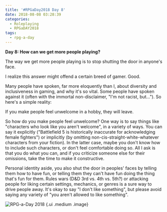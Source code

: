 ```yaml
---
title: '#RPGaDay2018 Day 8'
date: 2018-08-08 03:28:39
categories:
  - Roleplaying
  - RPGaDAY2018
tags:
  - rpg-a-day
---
```


**Day 8: How can we get more people playing?**

The way we get more people playing is to stop shutting the door in anyone's face.

I realize this answer might offend a certain breed of gamer. Good.

Many people have spoken, far more eloquently than I, about diversity and inclusiveness in gaming, and why it's so vital. Some people have spoken against it (often with the immortal non-disclaimer, "I'm not racist, but..."). So here's a simple reality:

If you make people feel unwelcome in a hobby, they will leave.

<!-- more -->

So how do you make people feel unwelcome? One way is to say things like "characters who look like you aren't welcome", in a variety of ways. You can say it explicitly ("Battlefield 5 is historically inaccurate for acknowledging female fighters") or implicitly (by omitting non-cis-straight-white-whatever characters from your fiction). In the latter case, maybe you don't know how to include such characters, or don't feel comfortable doing so. All I ask is that you do what you can, and if you criticize someone else for their omissions, take the time to make it constructive.

Personal identity aside, you also shut the door in peoples' faces by telling them how to have fun, or telling them they can't have fun doing the thing that's fun for them. Rules wars (D&D 3rd vs. 4th vs. 5th?) or attacking people for liking certain settings, mechanics, or genres is a sure way to drive people away. It's okay to say "I don't like something", but please avoid saying any variety of "you aren't allowed to like something".

![RPG-a-Day 2018](/assets/rpg/RPG-a-Day%202018.jpg) {.ui .medium .image}